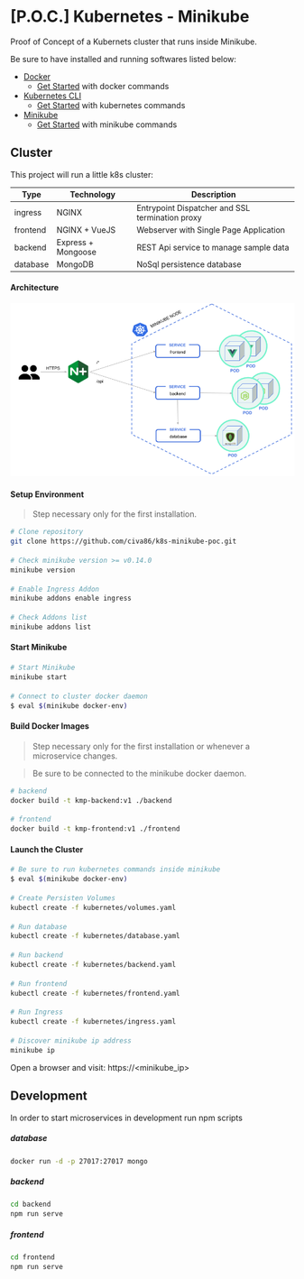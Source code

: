 # [P.O.C.] Kubernetes - Minikube

Proof of Concept of a Kubernets cluster that runs inside Minikube.

Be sure to have installed and running softwares listed below:

- [Docker](https://www.docker.com/)
  - [Get Started](./docs/docker.md) with docker commands
- [Kubernetes CLI](https://kubernetes.io/docs/tasks/tools/install-kubectl/)
  - [Get Started](./docs/kubernetes.md) with kubernetes commands
- [Minikube](https://github.com/kubernetes/minikube)
  - [Get Started](./docs/minikube.md) with minikube commands

## Cluster

This project will run a little k8s cluster:

| Type     | Technology         | Description                                     |
| -------- | ------------------ | ----------------------------------------------- |
| ingress  | NGINX              | Entrypoint Dispatcher and SSL termination proxy |
| frontend | NGINX + VueJS      | Webserver with Single Page Application          |
| backend  | Express + Mongoose | REST Api service to manage sample data          |
| database | MongoDB            | NoSql persistence database                      |

#### Architecture

![architecture](docs/architecture.png 'Architecture Scheme')

#### Setup Environment

> Step necessary only for the first installation.

```bash
# Clone repository
git clone https://github.com/civa86/k8s-minikube-poc.git

# Check minikube version >= v0.14.0
minikube version

# Enable Ingress Addon
minikube addons enable ingress

# Check Addons list
minikube addons list
```

#### Start Minikube

```bash
# Start Minikube
minikube start

# Connect to cluster docker daemon
$ eval $(minikube docker-env)
```

#### Build Docker Images

> Step necessary only for the first installation or whenever a microservice changes.

> Be sure to be connected to the minikube docker daemon.

```bash
# backend
docker build -t kmp-backend:v1 ./backend

# frontend
docker build -t kmp-frontend:v1 ./frontend
```

#### Launch the Cluster

```bash
# Be sure to run kubernetes commands inside minikube
$ eval $(minikube docker-env)

# Create Persisten Volumes
kubectl create -f kubernetes/volumes.yaml

# Run database
kubectl create -f kubernetes/database.yaml

# Run backend
kubectl create -f kubernetes/backend.yaml

# Run frontend
kubectl create -f kubernetes/frontend.yaml

# Run Ingress
kubectl create -f kubernetes/ingress.yaml

# Discover minikube ip address
minikube ip
```

Open a browser and visit: https://<minikube_ip>

## Development

In order to start microservices in development run npm scripts

##### database

```bash
docker run -d -p 27017:27017 mongo
```

##### backend

```bash
cd backend
npm run serve
```

##### frontend

```bash
cd frontend
npm run serve
```
